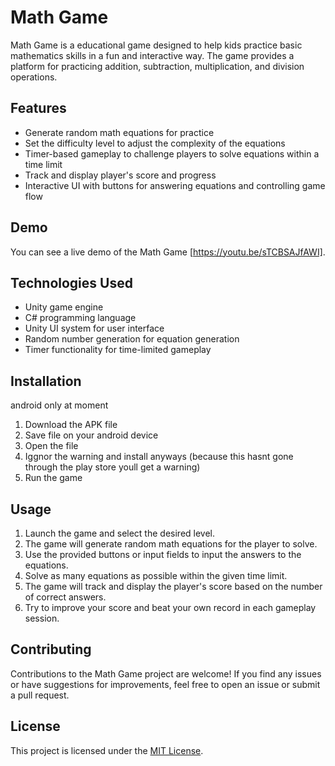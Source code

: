 # Math Game

Math Game is a educational game designed to help kids practice basic mathematics skills in a fun and interactive way. The game provides a platform for practicing addition, subtraction, multiplication, and division operations.

## Features

- Generate random math equations for practice
- Set the difficulty level to adjust the complexity of the equations
- Timer-based gameplay to challenge players to solve equations within a time limit
- Track and display player's score and progress
- Interactive UI with buttons for answering equations and controlling game flow

## Demo

You can see a live demo of the Math Game [https://youtu.be/sTCBSAJfAWI].

## Technologies Used

- Unity game engine
- C# programming language
- Unity UI system for user interface
- Random number generation for equation generation
- Timer functionality for time-limited gameplay

## Installation

android only at moment

1. Download the APK file
2. Save file on your android device
3. Open the file 
4. Iggnor the warning and install anyways (because this hasnt gone through the play store youll get a warning)
5. Run the game

## Usage

1. Launch the game and select the desired level.
2. The game will generate random math equations for the player to solve.
3. Use the provided buttons or input fields to input the answers to the equations.
4. Solve as many equations as possible within the given time limit.
5. The game will track and display the player's score based on the number of correct answers.
6. Try to improve your score and beat your own record in each gameplay session.

## Contributing

Contributions to the Math Game project are welcome! If you find any issues or have suggestions for improvements, feel free to open an issue or submit a pull request.

## License

This project is licensed under the [MIT License](LICENSE).
